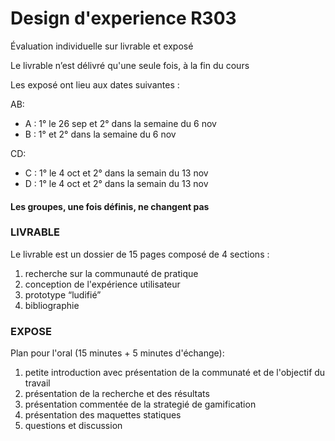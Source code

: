 # Design d'experience R303


Évaluation individuelle sur livrable et exposé

Le livrable n’est délivré qu'une seule fois, à la fin du cours

Les exposé ont lieu aux dates suivantes :

AB:
* A : 1° le 26 sep et 2° dans la semaine du 6 nov
* B : 1° et 2° dans la semaine du 6 nov
  
CD: 
* C : 1° le 4 oct et 2° dans la semain du 13 nov
* D : 1° le 4 oct et 2° dans la semain du 13 nov
  
#### Les groupes, une fois définis, ne changent pas

### LIVRABLE
Le livrable est un dossier de 15 pages composé de 4 sections : 
1) recherche sur la communauté de pratique 
2) conception de l'expérience utilisateur 
3) prototype “ludifié”
4) bibliographie


### EXPOSE
Plan pour l'oral (15 minutes + 5 minutes d'échange):
1) petite introduction avec présentation de la communaté et de l'objectif du travail 
2) présentation de la recherche et des résultats
3) présentation commentée de la strategié de gamification 
4) présentation des maquettes statiques 
5) questions et discussion
